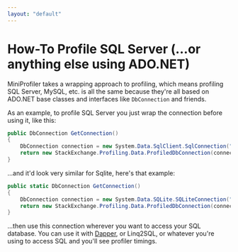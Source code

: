 ```yaml
---
layout: "default"
---
```

# How-To Profile SQL Server (...or anything else using ADO.NET)

MiniProfiler takes a wrapping approach to profiling, which means profiling SQL Server, MySQL, etc. is all the same because they're all based on ADO.NET base classes and interfaces like `DbConnection` and friends.

As an example, to profile SQL Server you just wrap the connection before using it, like this:

```c#
public DbConnection GetConnection()
{
    DbConnection connection = new System.Data.SqlClient.SqlConnection("...");
    return new StackExchange.Profiling.Data.ProfiledDbConnection(connection, MiniProfiler.Current);
}
```

...and it'd look very similar for Sqlite, here's that example:

```c#
public static DbConnection GetConnection()
{
    DbConnection connection = new System.Data.SQLite.SQLiteConnection("Data Source=:memory:");
    return new StackExchange.Profiling.Data.ProfiledDbConnection(connection, MiniProfiler.Current);
}
```

...then use this connection wherever you want to access your SQL database. You can use it with [Dapper](https://github.com/StackExchange/Dapper), or Linq2SQL, or whatever you're using to access SQL and you'll see profiler timings.